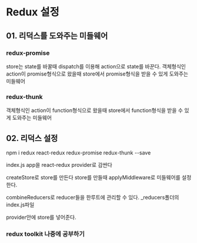# Redux 설정

## 01. 리덕스를 도와주는 미들웨어

### redux-promise

store는 state를 바꿀때 dispatch를 이용해 action으로 state를 바꾼다.
객체형식인 action이 promise형식으로 왔을때 store에서 promise형식을 받을 수 있게 도와주는 미들웨어

### redux-thunk

객체형식인 action이 function형식으로 왔을때 store에서 function형식을 받을 수 있게 도와주는 미들웨어

## 02. 리덕스 설정

npm i redux react-redux redux-promise redux-thunk --save

index.js app을 react-redux provider로 감싼다

createStore로 store를 만든다 store를 만들때 applyMiddleware로 미들웨어를 설정한다.

combineReducers로 reducer들을 한루트에 관리할 수 있다. \_reducers폴더의 index.js파일

provider안에 store를 넣어준다.

### redux toolkit 나중에 공부하기
